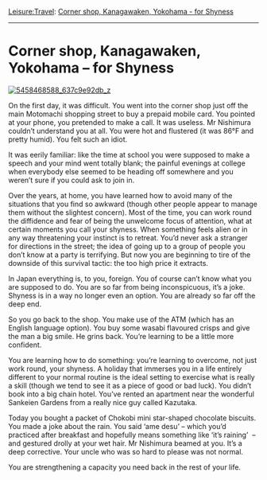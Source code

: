 [Leisure:](https://www.theschooloflife.com/thebookoflife/category/leisure/)[Travel](https://www.theschooloflife.com/thebookoflife/category/leisure/travel/): [Corner shop, Kanagawaken, Yokohama - for Shyness](https://www.theschooloflife.com/thebookoflife/travel-as-therapy-corner-shop-kanagawaken-yokohama-for-shyness/)

* * *

# Corner shop, Kanagawaken, Yokohama – for Shyness

[![5458468588_637c9e92db_z](https://www.theschooloflife.com/thebookoflife/wp-content/uploads/2014/10/5458468588_637c9e92db_z.jpg)](http://www.thebookoflife.org/wp-content/uploads/2014/10/5458468588_637c9e92db_z.jpg)

On the first day, it was difficult. You went into the corner shop just off the main Motomachi shopping street to buy a prepaid mobile card. You pointed at your phone, you pretended to make a call. It was useless. Mr Nishimura couldn’t understand you at all. You were hot and flustered (it was 86°F and pretty humid). You felt such an idiot.

It was eerily familiar: like the time at school you were supposed to make a speech and your mind went totally blank; the painful evenings at college when everybody else seemed to be heading off somewhere and you weren’t sure if you could ask to join in.

Over the years, at home, you have learned how to avoid many of the situations that you find so awkward (though other people appear to manage them without the slightest concern). Most of the time, you can work round the diffidence and fear of being the unwelcome focus of attention, what at certain moments you call your shyness. When something feels alien or in any way threatening your instinct is to retreat. You’d never ask a stranger for directions in the street; the idea of going up to a group of people you don’t know at a party is terrifying. But now you are beginning to tire of the downside of this survival tactic: the too high price it extracts.

In Japan everything is, to you, foreign. You of course can’t know what you are supposed to do. You are so far from being inconspicuous, it’s a joke. Shyness is in a way no longer even an option. You are already so far off the deep end.

So you go back to the shop. You make use of the ATM (which has an English language option). You buy some wasabi flavoured crisps and give the man a big smile. He grins back. You’re learning to be a little more confident.

You are learning how to do something: you’re learning to overcome, not just work round, your shyness. A holiday that immerses you in a life entirely different to your normal routine is the ideal setting to exercise what is really a skill (though we tend to see it as a piece of good or bad luck). You didn’t book into a big chain hotel. You’ve rented an apartment near the wonderful Sankeien Gardens from a really nice guy called Kazutaka.

Today you bought a packet of Chokobi mini star-shaped chocolate biscuits. You made a joke about the rain. You said ‘ame desu’ – which you’d practiced after breakfast and hopefully means something like ‘it’s raining’ &nbsp;– and gestured drolly at your wet hair. Mr Nishimura beamed at you. It’s a deep corrective. Your uncle who was so hard to please was not normal.

You are strengthening a capacity you need back in the rest of your life.
